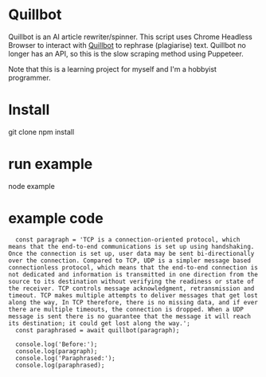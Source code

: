 # Quillbot

Quillbot is an AI article rewriter/spinner. This script uses Chrome Headless Browser to interact with [Quillbot](https://quillbot.com/) to rephrase (plagiarise) text.
Quillbot no longer has an API, so this is the slow scraping method using Puppeteer.

Note that this is a learning project for myself and I'm a hobbyist programmer.

# Install

git clone
npm install


# run example

node example


# example code

```
  const paragraph = 'TCP is a connection-oriented protocol, which means that the end-to-end communications is set up using handshaking. Once the connection is set up, user data may be sent bi-directionally over the connection. Compared to TCP, UDP is a simpler message based connectionless protocol, which means that the end-to-end connection is not dedicated and information is transmitted in one direction from the source to its destination without verifying the readiness or state of the receiver. TCP controls message acknowledgment, retransmission and timeout. TCP makes multiple attempts to deliver messages that get lost along the way, In TCP therefore, there is no missing data, and if ever there are multiple timeouts, the connection is dropped. When a UDP message is sent there is no guarantee that the message it will reach its destination; it could get lost along the way.';
  const paraphrased = await quillbot(paragraph);

  console.log('Before:');
  console.log(paragraph);
  console.log('Paraphrased:');
  console.log(paraphrased);
```
